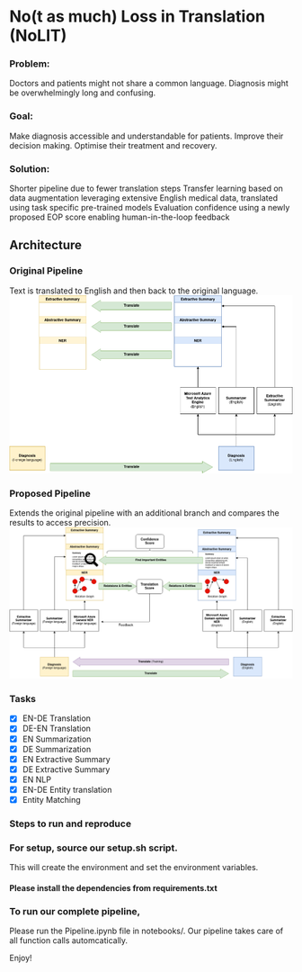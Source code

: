 # No(t as much) Loss in Translation (NoLIT)

### Problem:

Doctors and patients might not share a common language.
Diagnosis might be overwhelmingly long and confusing.

### Goal:

Make diagnosis accessible and understandable for patients.
Improve their decision making.
Optimise their treatment and recovery.

### Solution:

Shorter pipeline due to fewer translation steps
Transfer learning based on  data augmentation leveraging extensive English medical data, translated using task specific pre-trained models 
Evaluation confidence using a newly proposed EOP score enabling human-in-the-loop feedback



## Architecture
### Original Pipeline
Text is translated to English and then back to the original language.
![alt text](img/Datathon_pipeline_original.png)

### Proposed Pipeline
Extends the original pipeline with an additional branch and compares the results to access precision.
![alt text](img/Datathon_pipeline_new.png)

### Tasks
- [x] EN-DE Translation
- [x] DE-EN Translation
- [x] EN Summarization
- [x] DE Summarization
- [x] EN Extractive Summary
- [x] DE Extractive Summary
- [x] EN NLP
- [x] EN-DE Entity translation
- [x] Entity Matching

### Steps to run and reproduce

### For setup, source our setup.sh script. 
This will create the environment and set the environment variables.

#### Please install the dependencies from requirements.txt

### To run our complete pipeline, 
Please run the Pipeline.ipynb file in notebooks/. Our pipeline takes care of all function calls automcatically.

Enjoy!
